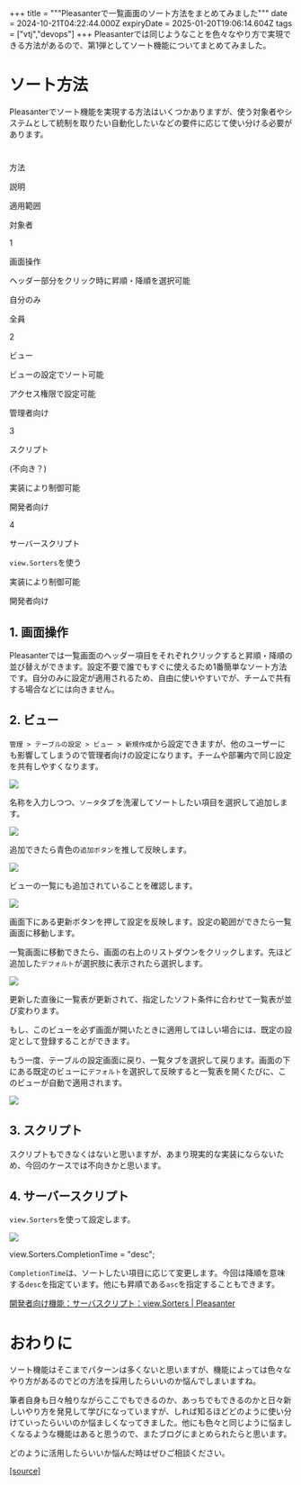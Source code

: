 +++
title = """Pleasanterで一覧画面のソート方法をまとめてみました"""
date = 2024-10-21T04:22:44.000Z
expiryDate = 2025-01-20T19:06:14.604Z
tags = ["vtj","devops"]
+++
Pleasanterでは同じようなことを色々なやり方で実現できる方法があるので、第1弾としてソート機能についてまとめてみました。

ソート方法
=====

Pleasanterでソート機能を実現する方法はいくつかありますが、使う対象者やシステムとして統制を取りたい自動化したいなどの要件に応じて使い分ける必要があります。

#

方法

説明

適用範囲

対象者

1

画面操作

ヘッダー部分をクリック時に昇順・降順を選択可能

自分のみ

全員

2

ビュー

ビューの設定でソート可能

アクセス権限で設定可能

管理者向け

3

スクリプト

(不向き？)

実装により制御可能

開発者向け

4

サーバースクリプト

`view.Sorters`を使う

実装により制御可能

開発者向け

1\. 画面操作
--------

Pleasanterでは一覧画面のヘッダー項目をそれぞれクリックすると昇順・降順の並び替えができます。設定不要で誰でもすぐに使えるため1番簡単なソート方法です。自分のみに設定が適用されるため、自由に使いやすいでが、チームで共有する場合などには向きません。

2\. ビュー
-------

`管理 > テーブルの設定 > ビュー > 新規作成`から設定できますが、他のユーザーにも影響してしまうので管理者向けの設定になります。チームや部署内で同じ設定を共有しやすくなります。

![](https://cdn-ak.f.st-hatena.com/images/fotolife/v/virtualtech/20241021/20241021132246.png)

名称を入力しつつ、`ソータ`タブを洗濯してソートしたい項目を選択して追加します。

![](https://cdn-ak.f.st-hatena.com/images/fotolife/v/virtualtech/20241021/20241021132250.png)

追加できたら青色の`追加ボタン`を推して反映します。

![](https://cdn-ak.f.st-hatena.com/images/fotolife/v/virtualtech/20241021/20241021132254.png)

ビューの一覧にも追加されていることを確認します。

![](https://cdn-ak.f.st-hatena.com/images/fotolife/v/virtualtech/20241021/20241021132257.png)

画面下にある更新ボタンを押して設定を反映します。設定の範囲ができたら一覧画面に移動します。

一覧画面に移動できたら、画面の右上のリストダウンをクリックします。先ほど追加した`デフォルト`が選択肢に表示されたら選択します。

![](https://cdn-ak.f.st-hatena.com/images/fotolife/v/virtualtech/20241021/20241021132300.png)

更新した直後に一覧表が更新されて、指定したソフト条件に合わせて一覧表が並び変わります。

もし、このビューを必ず画面が開いたときに適用してほしい場合には、既定の設定として登録することができます。

もう一度、テーブルの設定画面に戻り、一覧タブを選択して戻ります。画面の下にある既定のビューに`デフォルト`を選択して反映すると一覧表を開くたびに、このビューが自動で適用されます。

![](https://cdn-ak.f.st-hatena.com/images/fotolife/v/virtualtech/20241021/20241021132303.png)

3\. スクリプト
---------

スクリプトもできなくはないと思いますが、あまり現実的な実装にならないため、今回のケースでは不向きかと思います。

4\. サーバースクリプト
-------------

`view.Sorters`を使って設定します。

![](https://cdn-ak.f.st-hatena.com/images/fotolife/v/virtualtech/20241021/20241021132306.png)

view.Sorters.CompletionTime \= "desc";

`CompletionTime`は、ソートしたい項目に応じて変更します。今回は降順を意味する`desc`を指定ています。他にも昇順である`asc`を指定することもできます。

[開発者向け機能：サーバスクリプト：view.Sorters | Pleasanter](https://pleasanter.org/ja/manual/server-script-view-sorters)

おわりに
====

ソート機能はそこまでパターンは多くないと思いますが、機能によっては色々なやり方があるのでどの方法を採用したらいいのか悩んでしまいますね。

筆者自身も日々触りながらここでもできるのか、あっちでもできるのかと日々新しいやり方を発見して学びになっていますが、しれば知るほどどのように使い分けていったらいいのか悩ましくなってきました。他にも色々と同じように悩ましくなるような機能はあると思うので、またブログにまとめられたらと思います。

どのように活用したらいいか悩んだ時はぜひご相談ください。

[[source]](https://devops-blog.virtualtech.jp/entry/20241021/1729484564)
